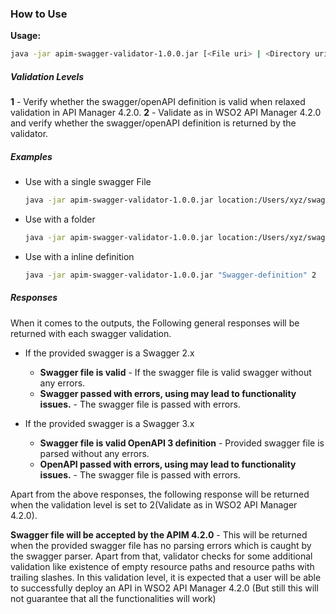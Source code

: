 ### How to Use

**Usage:**
```bash
java -jar apim-swagger-validator-1.0.0.jar [<File uri> | <Directory uri> | <Swagger String>][Validation Level] 
```

##### Validation Levels
**1** - Verify whether the swagger/openAPI definition is valid when relaxed validation in API Manager 4.2.0.
**2** - Validate as in WSO2 API Manager 4.2.0 and verify whether the swagger/openAPI definition is returned by the validator.

##### Examples

- Use with a single swagger File

   ```bash
   java -jar apim-swagger-validator-1.0.0.jar location:/Users/xyz/swagger-definitions/swagger.json 0
   ```
- Use with a folder
    ```bash
    java -jar apim-swagger-validator-1.0.0.jar location:/Users/xyz/swagger-definitions 1
    ```
- Use with a inline definition

    ```bash
    java -jar apim-swagger-validator-1.0.0.jar "Swagger-definition" 2
    ```

##### Responses

When it comes to the outputs, the Following general responses will be returned with each swagger validation.

- If the provided swagger is a Swagger 2.x
    - **Swagger file is valid** - If the swagger file is valid swagger without any errors.
    - **Swagger passed with errors, using may lead to functionality issues.** - The swagger file is passed with errors.
   
- If the provided swagger is a Swagger 3.x
    - **Swagger file is valid OpenAPI 3 definition** - Provided swagger file is parsed without any errors.
    - **OpenAPI passed with errors, using may lead to functionality issues.** - The swagger file is passed with errors.

Apart from the above responses, the following response will be returned when the validation level is set to 2(Validate as in WSO2 API Manager 4.2.0).

**Swagger file will be accepted by the APIM 4.2.0** - This will be returned when the provided swagger file has no parsing errors which is caught by the swagger parser. Apart from that, validator checks for some additional validation like existence of empty resource paths and resource paths with trailing slashes. In this validation level, it is expected that a user will be able to successfully deploy an API in WSO2 API Manager 4.2.0 (But still this will not guarantee that all the functionalities will work)
